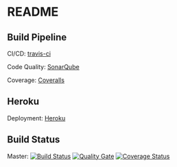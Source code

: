 # README

## Build Pipeline

CI/CD: [travis-ci](https://travis-ci.org/rocketvoip/rocketvoip-frontend)

Code Quality: [SonarQube](https://sonarqube.com/dashboard/index/ch.zhaw.psit4:rocketvoip-frontend)

Coverage: [Coveralls](https://coveralls.io/github/rocketvoip/rocketvoip-frontend)

## Heroku
Deployment: [Heroku](https://rocketvoip-frontend.herokuapp.com/app)

## Build Status
Master: [![Build Status](https://travis-ci.org/rocketvoip/rocketvoip-frontend.svg?branch=master)](https://travis-ci.org/rocketvoip/rocketvoip-frontend)
 [![Quality Gate](https://sonarqube.com/api/badges/gate?key=ch.zhaw.psit4:rocketvoip-frontend)](https://sonarqube.com/dashboard/index/ch.zhaw.psit4:rocketvoip-frontend)
[![Coverage Status](https://coveralls.io/repos/github/rocketvoip/rocketvoip-frontend/badge.svg?branch=master)](https://coveralls.io/github/rocketvoip/rocketvoip-frontend?branch=master)
